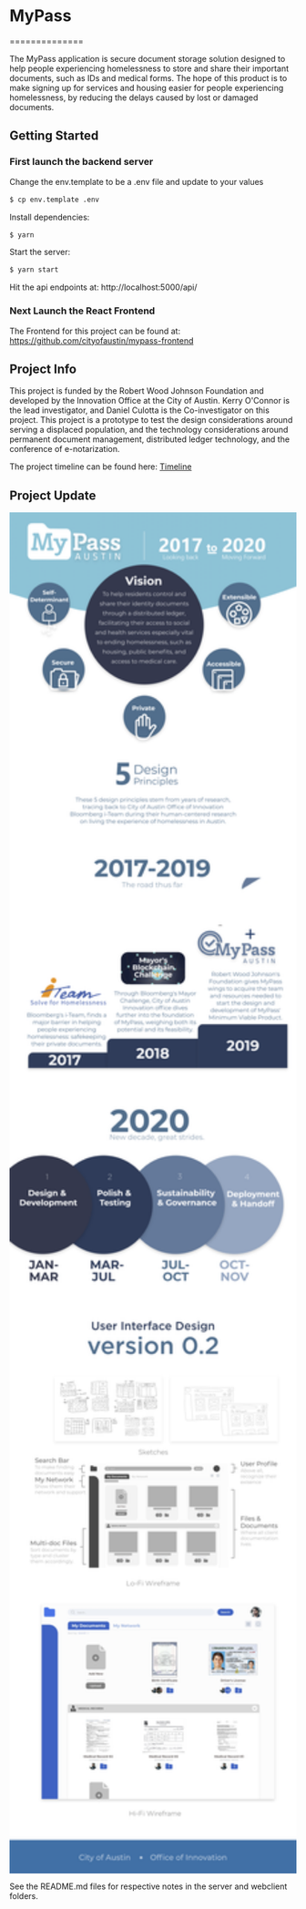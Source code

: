 # MyPass
==============


The MyPass application is secure document storage solution designed to help people experiencing homelessness to store and share their important documents, such as IDs and medical forms.  The hope of this product is to make signing up for services and housing easier for people experiencing homelessness, by reducing the delays caused by lost or damaged documents.

## Getting Started

### First launch the backend server

Change the env.template to be a .env file and update to your values

```bash
$ cp env.template .env
```

Install dependencies:

```bash
$ yarn
```

Start the server:

```bash
$ yarn start
```

Hit the api endpoints at: http://localhost:5000/api/

### Next Launch the React Frontend
The Frontend for this project can be found at: https://github.com/cityofaustin/mypass-frontend

## Project Info

This project is funded by the Robert Wood Johnson Foundation and developed by the Innovation Office at the City of Austin.  Kerry O'Connor is the lead investigator, and Daniel Culotta is the Co-investigator on this project.  This project is a prototype to test the design considerations around serving a displaced population, and the technology considerations around permanent document management, distributed ledger technology, and the conference of e-notarization. 

The project timeline can be found here: [Timeline](https://docs.google.com/spreadsheets/d/1kMICJU_4RQoiki9yyuenM59W-u7ECp5vaF7qTbelfvQ/edit?usp=sharing)

## Project Update

<img src="/docs/MyPassOverview.png" align="middle" width="900" >

See the README.md files for respective notes in the server and webclient folders.



